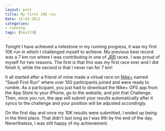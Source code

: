 ```yaml
---
layout: post
title: My first 10K run
Date: 15-03-2012
categories:
- running
tags: [health]
---
```


Tonight I have achieved a milestone in my running progress, it was my first 10K run in which I challenged myself to achieve. My previous best record was a 7 km run where I was contributing in one of [JRR](http://www.facebook.com/) races. I was proud of myself for two reasons. The first is that this was my first race ever and I did finish it, while the second is that I never ran for 7 km!

It all started after a friend of mine made a virtual race on [Nike+](http://www.nikerunning.com) named "Saudi First Run" where over 100 participants joined and were ready to rumble. As a participant, you just had to download the Nike+ GPS app from the App Store to your iPhone, go to the website, and join that Challenge. Then, once you run, the app will submit your results automatically after it syncs to the challenge and your position will be adjusted accordingly.

On the first day and once my 10K results were submitted, I ended up being in the third place. That didn't last long as I was 9th by the end of the day. Nevertheless, I was still happy of my achievement.